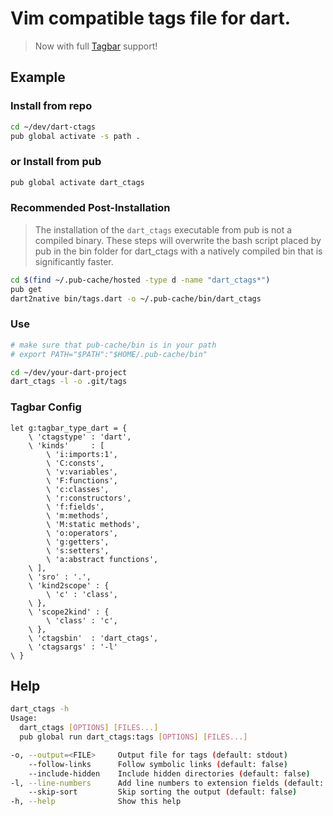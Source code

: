 # Vim compatible tags file for dart.  
> Now with full [Tagbar](https://github.com/majutsushi/tagbar) support!


## Example

### Install from repo
``` bash
cd ~/dev/dart-ctags
pub global activate -s path .
```

### or Install from pub
``` bash
pub global activate dart_ctags
```

### Recommended Post-Installation

> The installation of the `dart_ctags` executable from pub is not a compiled
> binary.  These steps will overwrite the bash script placed by pub in the bin
> folder for dart_ctags with a natively compiled bin that is significantly
> faster.

``` bash
cd $(find ~/.pub-cache/hosted -type d -name "dart_ctags*")
pub get
dart2native bin/tags.dart -o ~/.pub-cache/bin/dart_ctags
```

### Use
``` bash
# make sure that pub-cache/bin is in your path
# export PATH="$PATH":"$HOME/.pub-cache/bin"

cd ~/dev/your-dart-project
dart_ctags -l -o .git/tags
```

### Tagbar Config
```
let g:tagbar_type_dart = {
    \ 'ctagstype' : 'dart',
    \ 'kinds'     : [
        \ 'i:imports:1',
        \ 'C:consts',
        \ 'v:variables',
        \ 'F:functions',
        \ 'c:classes',
        \ 'r:constructors',
        \ 'f:fields',
        \ 'm:methods',
        \ 'M:static methods',
        \ 'o:operators',
        \ 'g:getters',
        \ 's:setters',
        \ 'a:abstract functions',
    \ ],
    \ 'sro' : '.',
    \ 'kind2scope' : {
        \ 'c' : 'class',
    \ },
    \ 'scope2kind' : {
        \ 'class' : 'c',
    \ },
    \ 'ctagsbin'  : 'dart_ctags',
    \ 'ctagsargs' : '-l'
\ }
```

## Help

``` bash
dart_ctags -h
Usage:
  dart_ctags [OPTIONS] [FILES...]
  pub global run dart_ctags:tags [OPTIONS] [FILES...]

-o, --output=<FILE>     Output file for tags (default: stdout)
    --follow-links      Follow symbolic links (default: false)
    --include-hidden    Include hidden directories (default: false)
-l, --line-numbers      Add line numbers to extension fields (default: false)
    --skip-sort         Skip sorting the output (default: false)
-h, --help              Show this help
```
